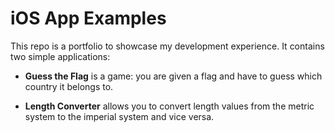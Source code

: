 # iOS App Examples

This repo is a portfolio to showcase my development experience. It contains two simple applications:

- **Guess the Flag** is a game: you are given a flag and have to guess which country it belongs to.

- **Length Converter** allows you to convert length values from the metric system to the imperial system and vice versa.

